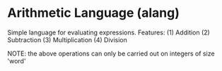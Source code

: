 # Arithmetic Language (alang)

Simple language for evaluating expressions. Features:
(1) Addition
(2) Subtraction
(3) Multiplication
(4) Division

NOTE: the above operations can only be carried out on integers of size 'word'
